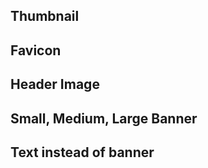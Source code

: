 ## Thumbnail

## Favicon

## Header Image

## Small, Medium, Large Banner

## Text instead of banner

